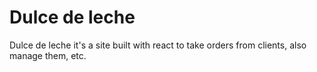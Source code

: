 # Dulce de leche

Dulce de leche it's a site built with react to take orders from clients, also manage them, etc. 